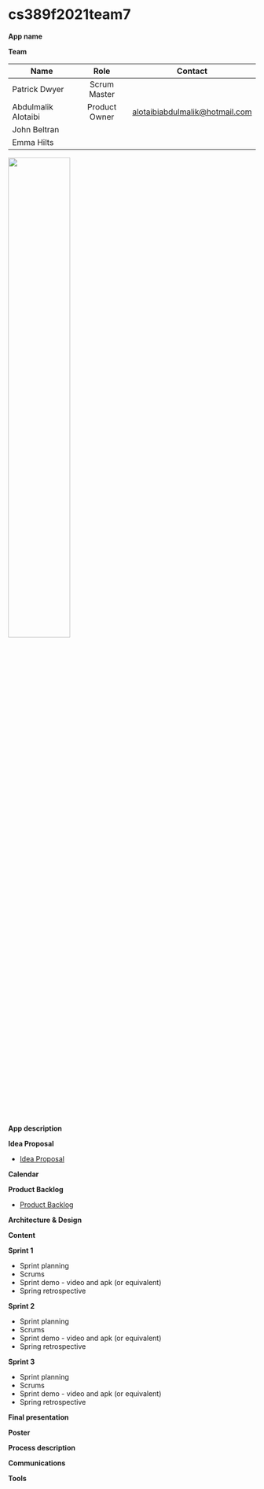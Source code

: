 # cs389f2021team7

**App name**

**Team** 

| Name                 | Role            | Contact                        |
| -------------------- | :-------------: | :----------------------------: |
| Patrick Dwyer        | Scrum Master    |                                |
| Abdulmalik Alotaibi  | Product Owner   | alotaibiabdulmalik@hotmail.com |
| John Beltran         |                 |                                |
| Emma Hilts           |                 |                                |


<img src="https://i.imgur.com/VDdkog4.pngE" width="50%" height="50%">


**App description**

**Idea Proposal**
* [Idea Proposal](https://github.com/paceuniversity/cs389f2021team7/blob/main/team7ideaproposal2021.docx)

**Calendar**

**Product Backlog**
* [Product Backlog](https://github.com/paceuniversity/cs389f2021team7/blob/main/Team%207%20Product%20Backlog.xlsx)

**Architecture & Design**

**Content**

**Sprint 1**

* Sprint planning
* Scrums
* Sprint demo - video and apk (or equivalent)
* Spring retrospective

**Sprint 2**

* Sprint planning
* Scrums
* Sprint demo - video and apk (or equivalent)
* Spring retrospective

**Sprint 3** 

* Sprint planning
* Scrums
* Sprint demo - video and apk (or equivalent)
* Spring retrospective

**Final presentation**

**Poster**

**Process description**

**Communications**

**Tools**

